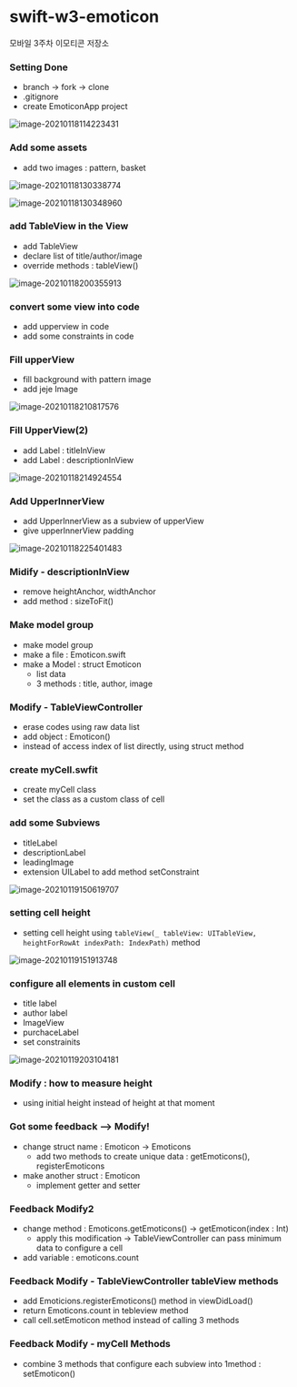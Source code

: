 # swift-w3-emoticon
모바일 3주차 이모티콘 저장소

### Setting Done

- branch -> fork -> clone
- .gitignore
- create EmoticonApp project

![image-20210118114223431](README.assets/image-20210118114223431.png)

### Add some assets

- add two images : pattern, basket

![image-20210118130338774](README.assets/image-20210118130338774.png)

![image-20210118130348960](README.assets/image-20210118130348960.png)

### add TableView in the View

- add TableView
- declare list of title/author/image
- override methods : tableView()

![image-20210118200355913](README.assets/image-20210118200355913.png)

### convert some view into code

- add upperview in code
- add some constraints in code

### Fill upperView

- fill background with pattern image
- add jeje Image

![image-20210118210817576](README.assets/image-20210118210817576.png)

### Fill UpperView(2)

- add Label : titleInView
- add Label : descriptionInView

![image-20210118214924554](README.assets/image-20210118214924554.png)

### Add UpperInnerView

- add UpperInnerView as a subview of upperView
- give upperInnerView padding

![image-20210118225401483](README.assets/image-20210118225401483.png)

### Midify - descriptionInView

- remove heightAnchor, widthAnchor
- add method : sizeToFit()

### Make model group

- make model group
- make a file : Emoticon.swift
- make a Model : struct Emoticon
  - list data
  - 3 methods : title, author, image

### Modify - TableViewController

- erase codes using raw data list
- add object : Emoticon()
- instead of access index of list directly, using struct method

### create myCell.swfit

- create myCell class
- set the class as a custom class of cell

### add some Subviews

- titleLabel
- descriptionLabel
- leadingImage
- extension UILabel to add method setConstraint

![image-20210119150619707](README.assets/image-20210119150619707.png)

### setting cell height

- setting cell height using `tableView(_ tableView: UITableView, heightForRowAt indexPath: IndexPath)` method

![image-20210119151913748](README.assets/image-20210119151913748.png)

### configure all elements in custom cell

- title label
- author label
- ImageView
- purchaceLabel
- set constrainits

![image-20210119203104181](README.assets/image-20210119203104181.png)

### Modify : how to measure height

- using initial height instead of height at that moment

### Got some feedback --> Modify!

- change struct name : Emoticon -> Emoticons
  - add two methods to create unique data : getEmoticons(), registerEmoticons
- make another struct : Emoticon
  - implement getter and setter

### Feedback Modify2

- change method : Emoticons.getEmoticons() -> getEmoticon(index : Int)
  - apply this modification -> TableViewController can pass minimum data to configure a cell
- add variable : emoticons.count

### Feedback Modify - TableViewController tableView methods

- add Emoticions.registerEmoticons() method in viewDidLoad()
- return Emoticons.count in tebleview method
- call cell.setEmoticon method instead of calling 3 methods

### Feedback Modify - myCell Methods

- combine 3 methods that configure each subview into 1method : setEmoticon()

